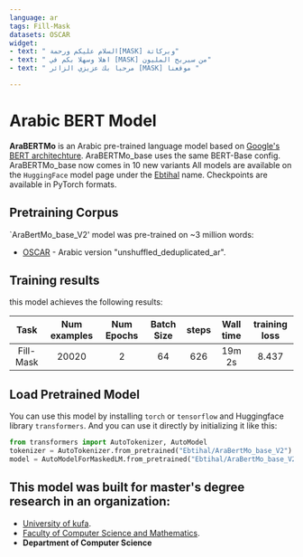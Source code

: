 ```yaml
---
language: ar
tags: Fill-Mask 
datasets: OSCAR
widget:
- text: " السلام عليكم ورحمة[MASK] وبركاتة"
- text: " اهلا وسهلا بكم في [MASK] من سيربح المليون"
- text: " مرحبا بك عزيزي الزائر [MASK] موقعنا "

---
```


# Arabic BERT Model
**AraBERTMo** is an Arabic pre-trained language model based on [Google's BERT architechture](https://github.com/google-research/bert). 
AraBERTMo_base uses the same BERT-Base config. 
AraBERTMo_base now comes in 10 new variants
All models are available on the `HuggingFace` model page under the [Ebtihal](https://huggingface.co/Ebtihal/) name. 
Checkpoints are available in PyTorch formats.

## Pretraining Corpus
`AraBertMo_base_V2' model was pre-trained on ~3 million words:
- [OSCAR](https://traces1.inria.fr/oscar/) - Arabic version "unshuffled_deduplicated_ar". 

## Training results
this model achieves the following results:

| Task | Num examples | Num Epochs  | Batch Size | steps | Wall time  | training loss| 
|:----:|:----:|:----:|:----:|:-----:|:----:|:-----:|
| Fill-Mask| 20020|  2  | 64 | 626  | 19m 2s | 8.437  | 

## Load Pretrained Model
You can use this model by installing `torch` or `tensorflow` and Huggingface library `transformers`. And you can use it directly by initializing it like this:  
```python
from transformers import AutoTokenizer, AutoModel
tokenizer = AutoTokenizer.from_pretrained("Ebtihal/AraBertMo_base_V2")
model = AutoModelForMaskedLM.from_pretrained("Ebtihal/AraBertMo_base_V2")
```

 ## This model was built for master's degree research in an organization:
- [University of kufa](https://uokufa.edu.iq/).
- [Faculty of Computer Science and Mathematics](https://mathcomp.uokufa.edu.iq/).
- **Department of Computer Science**

